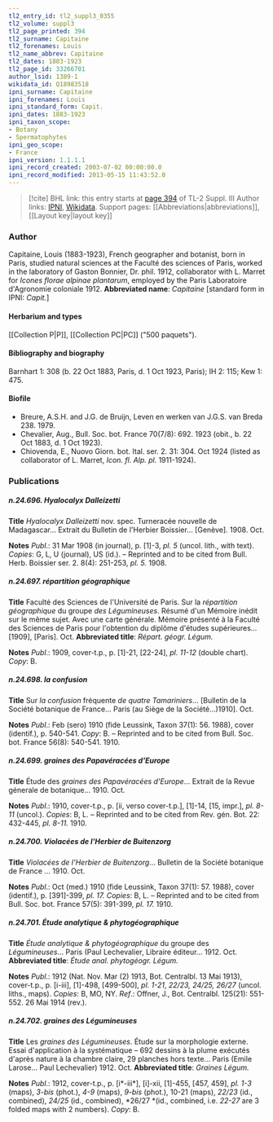 ```yaml
---
tl2_entry_id: tl2_suppl3_0355
tl2_volume: suppl3
tl2_page_printed: 394
tl2_surname: Capitaine
tl2_forenames: Louis
tl2_name_abbrev: Capitaine
tl2_dates: 1883-1923
tl2_page_id: 33266701
author_lsid: 1389-1
wikidata_id: Q18983518
ipni_surname: Capitaine
ipni_forenames: Louis
ipni_standard_form: Capit.
ipni_dates: 1883-1923
ipni_taxon_scope: 
- Botany
- Spermatophytes
ipni_geo_scope: 
- France
ipni_version: 1.1.1.1
ipni_record_created: 2003-07-02 00:00:00.0
ipni_record_modified: 2013-05-15 11:43:52.0
---
```


> [!cite] BHL link: this entry starts at [page 394](https://www.biodiversitylibrary.org/page/33266701) of TL-2 Suppl. III
> Author links: [IPNI](https://www.ipni.org/a/1389-1), [Wikidata](https://www.wikidata.org/wiki/Q18983518). Support pages: [[Abbreviations|abbreviations]], [[Layout key|layout key]]

### Author

Capitaine, Louis (1883-1923), French geographer and botanist, born in Paris, studied natural sciences at the Faculté des sciences of Paris, worked in the laboratory of Gaston Bonnier, Dr. phil. 1912, collaborator with L. Marret for *Icones florae alpinae plantarum*, employed by the Paris Laboratoire d'Agronomie coloniale 1912. 
**Abbreviated name**: *Capitaine* \[standard form in IPNI: *Capit.*\]

#### Herbarium and types

[[Collection P|P]], [[Collection PC|PC]] ("500 paquets").

#### Bibliography and biography

Barnhart 1: 308 (b. 22 Oct 1883, Paris, d. 1 Oct 1923, Paris); IH 2: 115; Kew 1: 475.

#### Biofile

- Breure, A.S.H. and J.G. de Bruijn, Leven en werken van J.G.S. van Breda 238. 1979.
- Chevalier, Aug., Bull. Soc. bot. France 70(7/8): 692. 1923 (obit., b. 22 Oct 1883, d. 1 Oct 1923).
- Chiovenda, E., Nuovo Giorn. bot. Ital. ser. 2. 31: 304. Oct 1924 (listed as collaborator of L. Marret, *Icon. fl. Alp. pl.* 1911-1924).

### Publications

##### n.24.696. Hyalocalyx Dalleizetti

**Title**
*Hyalocalyx Dalleizetti* nov. spec. Turneracée nouvelle de Madagascar... Extrait du Bulletin de l'Herbier Boissier... \[Genève\]. 1908. Oct.

**Notes**
*Publ*.: 31 Mar 1908 (in journal), p. \[1\]-3, *pl. 5* (uncol. lith., with text). *Copies*: G, L, U (journal), US (id.). – Reprinted and to be cited from Bull. Herb. Boissier ser. 2. 8(4): 251-253, *pl. 5.* 1908.

##### n.24.697. répartition géographique

**Title**
Faculté des Sciences de l'Université de Paris. Sur la *répartition géographique* du groupe *des Légumineuses*. Résumé d'un Mémoire inédit sur le même sujet. Avec une carte générale. Mémoire présenté à la Faculté des Sciences de Paris pour l'obtention du diplôme d'études supérieures... \[1909\], \[Paris\]. Oct.
**Abbreviated title**: *Répart. géogr. Légum.*

**Notes**
*Publ*.: 1909, cover-t.p., p. \[1\]-21, \[22-24\], *pl. 11-12* (double chart). *Copy*: B.

##### n.24.698. la confusion

**Title**
Sur *la confusion* fréquente *de quatre Tamariniers*... \[Bulletin de la Société botanique de France... Paris (au Siège de la Société...)1910\]. Oct.

**Notes**
*Publ*.: Feb (sero) 1910 (fide Leussink, Taxon 37(1): 56. 1988), cover (identif.), p. 540-541.
*Copy*: B. – Reprinted and to be cited from Bull. Soc. bot. France 56(8): 540-541. 1910.

##### n.24.699. graines des Papavéracées d'Europe

**Title**
Étude des *graines des Papavéracées d'Europe*... Extrait de la Revue génerale de botanique... 1910. Oct.

**Notes**
*Publ*.: 1910, cover-t.p., p. \[ii, verso cover-t.p.\], \[1\]-14, \[15, impr.\], *pl. 8-11* (uncol.). *Copies*: B, L. – Reprinted and to be cited from Rev. gén. Bot. 22: 432-445, *pl. 8-11.* 1910.

##### n.24.700. Violacées de l'Herbier de Buitenzorg

**Title**
*Violacées de l'Herbier de Buitenzorg*... Bulletin de la Société botanique de France ... 1910. Oct.

**Notes**
*Publ*.: Oct (med.) 1910 (fide Leussink, Taxon 37(1): 57. 1988), cover (identif.), p. \[391\]-399, *pl. 17.* *Copies*: B, L. – Reprinted and to be cited from Bull. Soc. bot. France 57(5): 391-399, *pl. 17.* 1910.

##### n.24.701. Étude analytique & phytogéographique

**Title**
*Étude analytique & phytogéographique* du groupe des *Légumineuses*... Paris (Paul Lechevalier, Libraire éditeur... 1912. Oct.
**Abbreviated title**: *Étude anal. phytogéogr. Légum.*

**Notes**
*Publ*.: 1912 (Nat. Nov. Mar (2) 1913, Bot. Centralbl. 13 Mai 1913), cover-t.p., p. \[i-iii\], \[1\]-498, \[499-500\], *pl. 1-21*, *22/23, 24/25, 26/27* (uncol. liths., maps). *Copies*: B, MO, NY.
*Ref*.: Offner, J., Bot. Centralbl. 125(21): 551-552. 26 Mai 1914 (rev.).

##### n.24.702. graines des Légumineuses

**Title**
Les *graines des Légumineuses*. Étude sur la morphologie externe. Essai d'application à la systématique – 692 dessins à la plume exécutés d'après nature à la chambre claire, 29 planches hors texte... Paris (Emile Larose... Paul Lechevalier) 1912. Oct.
**Abbreviated title**: *Graines Légum.*

**Notes**
*Publ*.: 1912, cover-t.p., p. \[i\*-iii\*\], \[i\]-xii, \[1\]-455, \[457, 459\], *pl. 1-3* (maps), *3-bis* (phot.), *4-9* (maps), *9-bis* (phot.), 10-21 (maps), *22/23* (id., combined), *24/25* (id., combined), *26/27 *(id., combined, i.e. *22-27* are 3 folded maps with 2 numbers). *Copy*: B.

